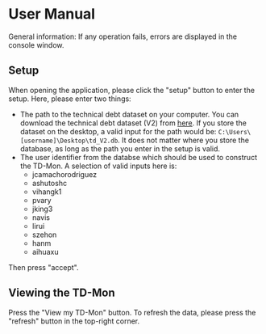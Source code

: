 # User Manual

General information: If any operation fails, errors are displayed in the console window.

## Setup
When opening the application, please click the "setup" button to enter the setup.
Here, please enter two things:
- The path to the technical debt dataset on your computer. You can download the technical debt dataset (V2) from [here](https://github.com/clowee/The-Technical-Debt-Dataset/releases/tag/2.0.1). If you store the dataset on the desktop, a valid input for the path would be: `C:\Users\[username]\Desktop\td_V2.db`. It does not matter where you store the database, as long as the path you enter in the setup is valid.
- The user identifier from the databse which should be used to construct the TD-Mon. A selection of valid inputs here is:
	- jcamachorodriguez
	- ashutoshc
	- vihangk1
	- pvary
	- jking3
	- navis
	- lirui
	- szehon
	- hanm
	- aihuaxu

Then press "accept".

## Viewing the TD-Mon
Press the "View my TD-Mon" button. To refresh the data, please press the "refresh" button in the top-right corner.

